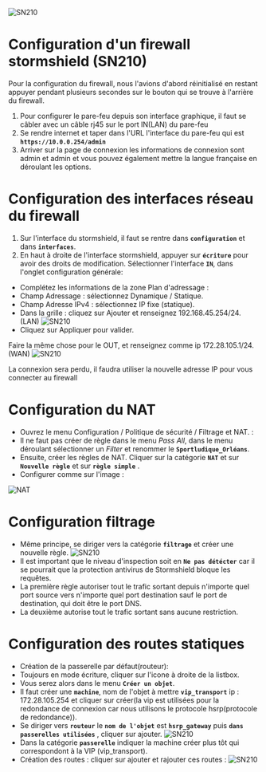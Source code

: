 ![SN210](../img/stormshield_SN210.png) 

# Configuration d'un firewall stormshield (SN210)

Pour la configuration du firewall, nous l'avions d'abord réinitialisé en restant appuyer pendant plusieurs secondes sur le bouton qui se trouve à l'arrière du firewall.

1. Pour configurer le pare-feu depuis son interface graphique, il faut se câbler avec un câble rj45 sur le port IN(LAN) du pare-feu
2. Se rendre internet et taper dans l'URL l'interface du pare-feu qui est **`https://10.0.0.254/admin`**
3. Arriver sur la page de connexion les informations de connexion sont admin et admin et vous pouvez également mettre la langue française en déroulant les options.

# Configuration des interfaces réseau du firewall

1. Sur l'interface du stormshield, il faut se rentre dans **`configuration`** et dans **`interfaces`**. 
2. En haut à droite de l'interface stormshield, appuyer sur **`écriture`** pour avoir des droits de modification. Sélectionner l'interface **`IN`**, dans l'onglet configuration générale:
- Complétez les informations de la zone Plan d'adressage :
- Champ Adressage : sélectionnez Dynamique / Statique.
- Champ Adresse IPv4 : sélectionnez IP fixe (statique).
- Dans la grille : cliquez sur Ajouter et renseignez 192.168.45.254/24. (LAN)
![SN210](../img/Interface_IN.png) 
- Cliquez sur Appliquer pour valider. 

Faire la même chose pour le OUT, et renseignez comme ip 172.28.105.1/24. (WAN)
![SN210](../img/Interface_OUT.png) 

La connexion sera perdu, il faudra utiliser la nouvelle adresse IP pour vous connecter au firewall

# Configuration du NAT 

- Ouvrez le menu Configuration / Politique de sécurité / Filtrage et NAT. :
- Il ne faut pas créer de règle dans le menu *Pass All*, dans le menu déroulant sélectionner un *Filter* et renommer le **`Sportludique_Orléans`**. 
- Ensuite, créer les règles de NAT. Cliquer sur la catégorie **`NAT`** et sur **`Nouvelle règle`** et sur **`règle simple`** .
- Configurer comme sur l'image :

![NAT](../img/NAT.png) 

# Configuration filtrage

- Même principe, se diriger vers la catégorie **`filtrage`** et créer une nouvelle règle.
![SN210](../img/Filtrage.png) 
- Il est important que le niveau d'inspection soit en **`Ne pas détécter`** car il se pourrait que la protection antivirus de Stormshield bloque les requêtes.
- La première règle autoriser tout le trafic sortant depuis n'importe quel port source vers n'importe quel port destination sauf le port de destination, qui doit être le port DNS.
- La deuxième autorise tout le trafic sortant sans aucune restriction.

# Configuration des routes statiques

- Création de la passerelle par défaut(routeur):
- Toujours en mode écriture, cliquer sur l'icone à droite de la listbox.
- Vous serez alors dans le menu **`Créer un objet`**.
- Il faut créer une **`machine`**, nom de l'objet à mettre **`vip_transport`** ip : 172.28.105.254 et cliquer sur créer(la vip est utilisées pour la redondance de connexion car nous 
utilisons le protocole hsrp(protocole de redondance)).
- Se diriger vers **`routeur`** le **`nom de l'objet`** est **`hsrp_gateway`** puis **`dans passerelles utilisées`** , cliquer sur ajouter.
![SN210](../img/hrsp_gateway.png) 
- Dans la catégorie **`passerelle`** indiquer la machine créer plus tôt qui correspondont à la VIP (vip_transport).
- Création des routes : cliquer sur ajouter et rajouter ces routes :
![SN210](../img/Routes.png) 
